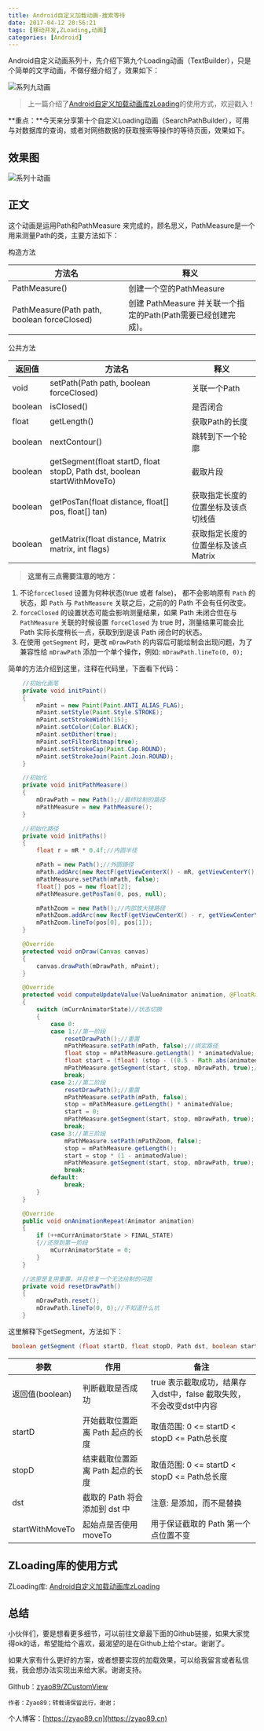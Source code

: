 ```yaml
---
title: Android自定义加载动画-搜索等待
date: 2017-04-12 20:56:21
tags: [移动开发,ZLoading,动画]
categories: [Android]
---
```

Android自定义动画系列十，先介绍下第九个Loading动画（TextBuilder），只是个简单的文字动画，不做仔细介绍了，效果如下：

<!--more-->

![系列九动画](./text_loading.gif)

> 上一篇介绍了[Android自定义加载动画库zLoading](https://zyao89.cn/2017/04/10/Android自定义加载动画库zLoading/)的使用方式，欢迎戳入！

**重点：**今天来分享第十个自定义Loading动画（SearchPathBuilder），可用与对数据库的查询，或者对网络数据的获取搜索等操作的等待页面，效果如下。

## 效果图

![系列十动画](./search_path.gif)

## 正文

这个动画是运用Path和PathMeasure 来完成的，顾名思义，PathMeasure是一个用来测量Path的类，主要方法如下：

构造方法

方法名|释义
---|---
PathMeasure()|创建一个空的PathMeasure
PathMeasure(Path path, boolean forceClosed)|创建 PathMeasure 并关联一个指定的Path(Path需要已经创建完成)。

公共方法

返回值|方法名|释义
---|---|---
void|setPath(Path path, boolean forceClosed)|关联一个Path
boolean|isClosed()|是否闭合
float|getLength()|获取Path的长度
boolean|nextContour()|跳转到下一个轮廓
boolean|getSegment(float startD, float stopD, Path dst, boolean startWithMoveTo)|截取片段
boolean|getPosTan(float distance, float[] pos, float[] tan)|获取指定长度的位置坐标及该点切线值
boolean|getMatrix(float distance, Matrix matrix, int flags)|获取指定长度的位置坐标及该点Matrix

> **这里有三点需要注意的地方：**

1. 不论`forceClosed` 设置为何种状态(true 或者 false)， 都不会影响原有 `Path` 的状态，即 `Path` 与 `PathMeasure` 关联之后，之前的的 Path 不会有任何改变。
2. `forceClosed` 的设置状态可能会影响测量结果，如果 Path 未闭合但在与 `PathMeasure` 关联的时候设置 `forceClosed` 为 true 时，测量结果可能会比 Path 实际长度稍长一点，获取到到是该 Path 闭合时的状态。
3. 在使用 `getSegment` 时，更改 `mDrawPath` 的内容后可能绘制会出现问题，为了兼容性给 `mDrawPath` 添加一个单个操作，例如:  `mDrawPath.lineTo(0, 0);`

简单的方法介绍到这里，注释在代码里，下面看下代码：

```java
    //初始化画笔
    private void initPaint()
    {
        mPaint = new Paint(Paint.ANTI_ALIAS_FLAG);
        mPaint.setStyle(Paint.Style.STROKE);
        mPaint.setStrokeWidth(15);
        mPaint.setColor(Color.BLACK);
        mPaint.setDither(true);
        mPaint.setFilterBitmap(true);
        mPaint.setStrokeCap(Paint.Cap.ROUND);
        mPaint.setStrokeJoin(Paint.Join.ROUND);
    }

    //初始化
    private void initPathMeasure()
    {
        mDrawPath = new Path();//最终绘制的路径
        mPathMeasure = new PathMeasure();
    }

    //初始化路径
    private void initPaths()
    {
        float r = mR * 0.4f;//内圆半径

        mPath = new Path();//外圆路径
        mPath.addArc(new RectF(getViewCenterX() - mR, getViewCenterY() - mR, getViewCenterX() + mR, getViewCenterY() + mR), 45, 359.9f);
        mPathMeasure.setPath(mPath, false);
        float[] pos = new float[2];
        mPathMeasure.getPosTan(0, pos, null);

        mPathZoom = new Path();//内部放大镜路径
        mPathZoom.addArc(new RectF(getViewCenterX() - r, getViewCenterY() - r, getViewCenterX() + r, getViewCenterY() + r), 45, 359.9f);
        mPathZoom.lineTo(pos[0], pos[1]);
    }

    @Override
    protected void onDraw(Canvas canvas)
    {
        canvas.drawPath(mDrawPath, mPaint);
    }

    @Override
    protected void computeUpdateValue(ValueAnimator animation, @FloatRange(from = 0.0, to = 1.0) float animatedValue)
    {
        switch (mCurrAnimatorState)//状态切换
        {
            case 0:
            case 1://第一阶段
                resetDrawPath();//重置
                mPathMeasure.setPath(mPath, false);//绑定路径
                float stop = mPathMeasure.getLength() * animatedValue;
                float start = (float) (stop - ((0.5 - Math.abs(animatedValue - 0.5)) * 200f));
                mPathMeasure.getSegment(start, stop, mDrawPath, true);//截取片段
                break;
            case 2://第二阶段
                resetDrawPath();//重置
                mPathMeasure.setPath(mPath, false);
                stop = mPathMeasure.getLength() * animatedValue;
                start = 0;
                mPathMeasure.getSegment(start, stop, mDrawPath, true);
                break;
            case 3://第三阶段
                mPathMeasure.setPath(mPathZoom, false);
                stop = mPathMeasure.getLength();
                start = stop * (1 - animatedValue);
                mPathMeasure.getSegment(start, stop, mDrawPath, true);
                break;
            default:
                break;
        }
    }

    @Override
    public void onAnimationRepeat(Animator animation)
    {
        if (++mCurrAnimatorState > FINAL_STATE)
        {//还原到第一阶段
            mCurrAnimatorState = 0;
        }
    }

    //这里是复用重置，并且修复一个无法绘制的问题
    private void resetDrawPath()
    {
        mDrawPath.reset();
        mDrawPath.lineTo(0, 0);//不知道什么坑
    }
```

这里解释下getSegment，方法如下：

```java
 boolean getSegment (float startD, float stopD, Path dst, boolean startWithMoveTo)
```

参数| 作用| 备注
---|---|---
返回值(boolean)| 判断截取是否成功| true 表示截取成功，结果存入dst中，false 截取失败，不会改变dst中内容
startD| 开始截取位置距离 Path 起点的长度| 取值范围: 0 <= startD < stopD <= Path总长度
stopD| 结束截取位置距离 Path 起点的长度| 取值范围: 0 <= startD < stopD <= Path总长度
dst| 截取的 Path 将会添加到 dst 中| 注意: 是添加，而不是替换
startWithMoveTo| 起始点是否使用 moveTo| 用于保证截取的 Path 第一个点位置不变

## ZLoading库的使用方式

ZLoading库: [Android自定义加载动画库zLoading](https://zyao89.cn/2017/04/10/Android自定义加载动画库zLoading/)

## 总结

小伙伴们，要是想看更多细节，可以前往文章最下面的Github链接，如果大家觉得ok的话，希望能给个喜欢，最渴望的是在Github上给个star。谢谢了。

如果大家有什么更好的方案，或者想要实现的加载效果，可以给我留言或者私信我，我会想办法实现出来给大家。谢谢支持。

Github：[zyao89/ZCustomView](https://github.com/zyao89/ZCustomView)

`作者：Zyao89；转载请保留此行，谢谢；`

个人博客：[https://zyao89.cn](https://zyao89.cn)
